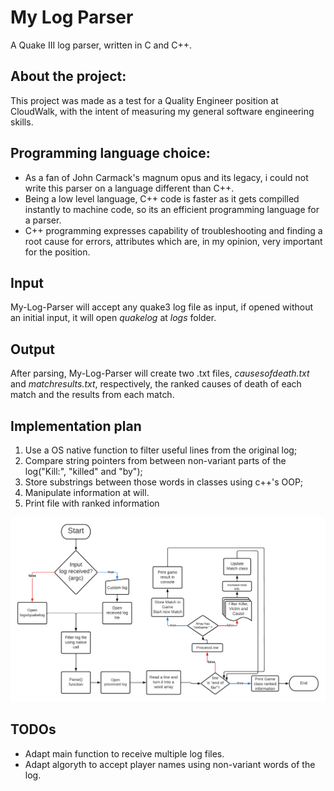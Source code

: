 # My Log Parser
A Quake III log parser, written in C and C++.

## About the project:
This project was made as a test for a Quality Engineer position at CloudWalk, with the intent of measuring my general software engineering skills.

## Programming language choice:
- As a fan of John Carmack's magnum opus and its legacy, i could not write this parser on a language different than C++.
- Being a low level language, C++ code is faster as it gets compilled instantly to machine code, so its an efficient programming language for a parser.
- C++ programming expresses capability of troubleshooting and finding a root cause for errors, attributes which are, in my opinion, very important for the position.

## Input
My-Log-Parser will accept any quake3 log file as input, if opened without an initial input, it will open _quakelog_ at _logs_ folder.

## Output
After parsing, My-Log-Parser will create two .txt files, _causesofdeath.txt_ and _matchresults.txt_, respectively, the ranked causes of death of each match and the results from each match.

## Implementation plan
1. Use a OS native function to filter useful lines from the original log;
2. Compare string pointers from between non-variant parts of the log("Kill:", "killed" and "by");
3. Store substrings between those words in classes using c++'s OOP;
4. Manipulate information at will.
5. Print file with ranked information

![alt text](flowchart.png "Flowchart diagram")

## TODOs
- Adapt main function to receive multiple log files.
- Adapt algoryth to accept player names using non-variant words of the log.

